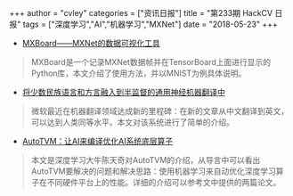 +++
author = "cvley"
categories = ["资讯日报"]
title = "第233期 HackCV 日报"
tags = ["深度学习","AI","机器学习","MXNet"]
date = "2018-05-23"
+++

- [MXBoard——MXNet的数据可视化工具](https://medium.com/apache-mxnet/mxboard-mxnet-data-visualization-2eed6ae31d2c?from=hackcv&hmsr=hackcv.com&utm_medium=hackcv.com&utm_source=hackcv.com)

> MXBoard是一个记录MXNet数据帧并在TensorBoard上面进行显示的Python库，本文介绍了使用方法，并以MNIST为例具体说明。

- [将少数民族语言和方言融入到半监督的通用神经机器翻译中](https://www.microsoft.com/en-us/research/blog/bringing-low-resource-languages-spoken-dialects-play-semi-supervised-universal-neural-machine-translation/?from=hackcv&hmsr=hackcv.com&utm_medium=hackcv.com&utm_source=hackcv.com)

> 微软最近在机器翻译领域达成新的里程碑：在新的文章从中文翻译到英文，可以达到人类同等水平。本文对该系统进行了简单的介绍。

- [AutoTVM：让AI来编译优化AI系统底层算子](https://zhuanlan.zhihu.com/p/37181530?from=hackcv&hmsr=hackcv.com&utm_medium=hackcv.com&utm_source=hackcv.com)

> 本文是深度学习大牛陈天奇对AutoTVM的介绍，从导言中可以看出AutoTVM要解决的问题和解决思路：使用机器学习来自动优化深度学习算子在不同硬件平台上的性能。详细的介绍可以参考文中提供的两篇论文。

